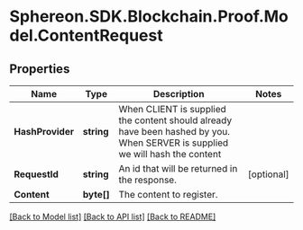 # Sphereon.SDK.Blockchain.Proof.Model.ContentRequest
## Properties

Name | Type | Description | Notes
------------ | ------------- | ------------- | -------------
**HashProvider** | **string** | When CLIENT is supplied the content should already have been hashed by you. When SERVER is supplied we will hash the content | 
**RequestId** | **string** | An id that will be returned in the response. | [optional] 
**Content** | **byte[]** | The content to register. | 

[[Back to Model list]](../README.md#documentation-for-models) [[Back to API list]](../README.md#documentation-for-api-endpoints) [[Back to README]](../README.md)

